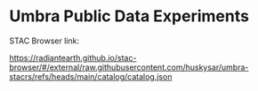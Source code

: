 # Umbra Public Data Experiments

STAC Browser link:

https://radiantearth.github.io/stac-browser/#/external/raw.githubusercontent.com/huskysar/umbra-stacrs/refs/heads/main/catalog/catalog.json
